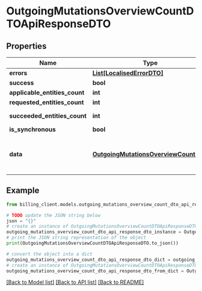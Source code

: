 # OutgoingMutationsOverviewCountDTOApiResponseDTO


## Properties

Name | Type | Description | Notes
------------ | ------------- | ------------- | -------------
**errors** | [**List[LocalisedErrorDTO]**](LocalisedErrorDTO.md) |  | [optional] 
**success** | **bool** |  | [optional] 
**applicable_entities_count** | **int** |  | [optional] 
**requested_entities_count** | **int** |  | [optional] 
**succeeded_entities_count** | **int** |  | [optional] [readonly] 
**is_synchronous** | **bool** |  | [optional] 
**data** | [**OutgoingMutationsOverviewCountDTO**](OutgoingMutationsOverviewCountDTO.md) | The updated entity in case of modifications or creation | [optional] 

## Example

```python
from billing_client.models.outgoing_mutations_overview_count_dto_api_response_dto import OutgoingMutationsOverviewCountDTOApiResponseDTO

# TODO update the JSON string below
json = "{}"
# create an instance of OutgoingMutationsOverviewCountDTOApiResponseDTO from a JSON string
outgoing_mutations_overview_count_dto_api_response_dto_instance = OutgoingMutationsOverviewCountDTOApiResponseDTO.from_json(json)
# print the JSON string representation of the object
print(OutgoingMutationsOverviewCountDTOApiResponseDTO.to_json())

# convert the object into a dict
outgoing_mutations_overview_count_dto_api_response_dto_dict = outgoing_mutations_overview_count_dto_api_response_dto_instance.to_dict()
# create an instance of OutgoingMutationsOverviewCountDTOApiResponseDTO from a dict
outgoing_mutations_overview_count_dto_api_response_dto_from_dict = OutgoingMutationsOverviewCountDTOApiResponseDTO.from_dict(outgoing_mutations_overview_count_dto_api_response_dto_dict)
```
[[Back to Model list]](../README.md#documentation-for-models) [[Back to API list]](../README.md#documentation-for-api-endpoints) [[Back to README]](../README.md)


